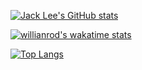 [![Jack Lee's GitHub stats](https://github-readme-stats.vercel.app/api?username=westernmonster&count_private=true&show_icons=true)](https://github.com/anuraghazra/github-readme-stats)

[![willianrod's wakatime stats](https://github-readme-stats.vercel.app/api/wakatime?username=westernmonster)](https://github.com/anuraghazra/github-readme-stats)


[![Top Langs](https://github-readme-stats.vercel.app/api/top-langs/?username=westernmonster)](https://github.com/anuraghazra/github-readme-stats)

